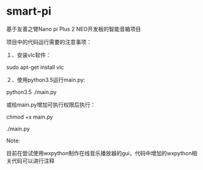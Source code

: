 # smart-pi
基于友善之臂Nano pi Plus 2 NEO开发板的智能音箱项目

项目中的代码运行需要的注意事项：

１、安装vlc软件：

  sudo apt-get install vlc
  
２、使用python3.5运行main.py:

  python3.5 ./main.py
  
  或给main.py增加可执行权限后执行：
  
  chmod +x main.py
  
  ./main.py

Note:

  目前在尝试使用wxpython制作在线音乐播放器的gui，代码中增加的wxpython相关代码可以进行注释
